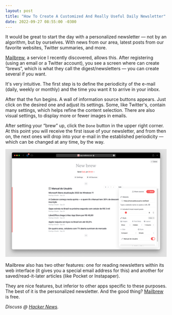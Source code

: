 ```yaml
---
layout: post
title: "How To Create A Customized And Really Useful Daily Newsletter"
date: 2022-09-27 08:55:00 -0300
---
```

It would be great to start the day with a personalized newsletter — not by an algorithm, but by ourselves. With news from our area, latest posts from our favorite websites, Twitter summaries, and more.

[Mailbrew](https://app.mailbrew.com/), a service I recently discovered, allows this. After registering (using an email or a Twitter account), you see a screen where can create “brews”, which is what they call the digest/newsletters — you can create several if you want.

It's very intuitive. The first step is to define the periodicity of the e-mail (daily, weekly or monthly) and the time you want it to arrive in your inbox.

After that the fun begins. A wall of information source buttons appears. Just click on the desired one and adjust its settings. Some, like Twitter's, contain many settings, which helps refine the content selection. There are also visual settings, to display more or fewer images in emails.

After setting your “brew” up, click the `Done` button in the upper right corner. At this point you will receive the first issue of your newsletter, and from then on, the next ones will drop into your e-mail in the established periodicity — which can be changed at any time, by the way.

![Print of Mailbrew's creating “brew” screen, in macOS' Safari, with a RSS settings opened.](/assets/2022/daily-newsletter-mailbrew/mailbrew.png)

Mailbrew also has two other features: one for reading newsletters within its web interface (it gives you a special email address for this) and another for saved/read-it-later articles (like Pocket or Instapaper).

They are nice features, but inferior to other apps specific to these purposes. The best of it is the personalized newsletter. And the good thing? [Mailbrew](https://app.mailbrew.com/) is free.

_Discuss @ [Hacker News](https://news.ycombinator.com/item?id=32994260)._